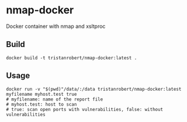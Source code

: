 # nmap-docker

Docker container with nmap and xsltproc

## Build

```shell
docker build -t tristanrobert/nmap-docker:latest .
```

## Usage

```shell
docker run -v "$(pwd)"/data/:/data tristanrobert/nmap-docker:latest myfilename myhost.test true
# myfilename: name of the report file
# myhost.test: host to scan
# true: scan open ports with vulnerabilities, false: without vulnerabilities
```
